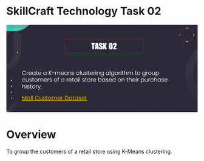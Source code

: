 # SkillCraft Technology Task 02

![Task_02](images/task_2_tasks.png)

# Overview 

To group the customers of a retail store using K-Means clustering.
